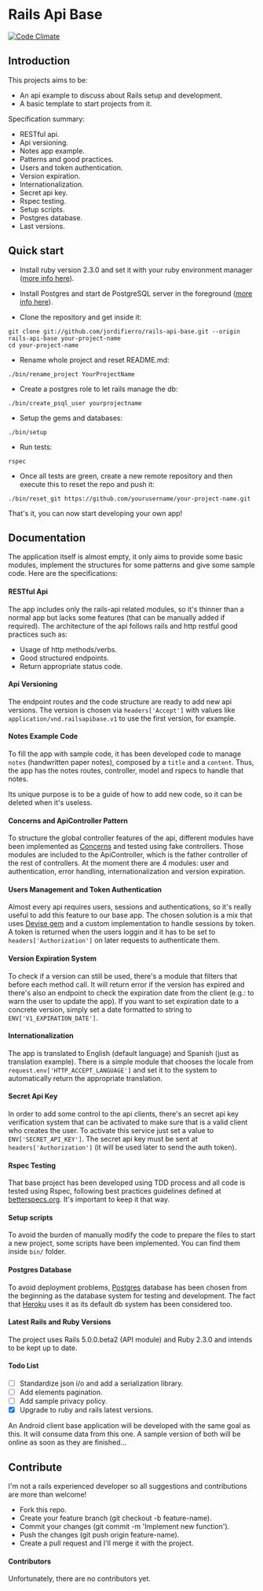 # Rails Api Base

[![Code Climate](https://codeclimate.com/github/jordifierro/rails-api-base/badges/gpa.svg)](https://codeclimate.com/github/jordifierro/rails-api-base)

## Introduction

This projects aims to be:

* An api example to discuss about Rails
 setup and development.
* A basic template to start projects from it.

Specification summary:

* RESTful api.
* Api versioning.
* Notes app example.
* Patterns and good practices.
* Users and token authentication.
* Version expiration.
* Internationalization.
* Secret api key.
* Rspec testing.
* Setup scripts.
* Postgres database.
* Last versions.


## Quick start

* Install ruby version 2.3.0 and set it with your ruby environment manager
([more info here](https://www.ruby-lang.org/en/documentation/installation/)).

* Install Postgres and start de PostgreSQL server in the foreground
([more info here](https://wiki.postgresql.org/wiki/Detailed_installation_guides)).

* Clone the repository and get inside it:
```
git clone git://github.com/jordifierro/rails-api-base.git --origin rails-api-base your-project-name
cd your-project-name
```

* Rename whole project and reset README.md:
```
./bin/rename_project YourProjectName
```

* Create a postgres role to let rails manage the db:
```
./bin/create_psql_user yourprojectname
```

* Setup the gems and databases:
```
./bin/setup
```

* Run tests:
```
rspec
```

* Once all tests are green, create a new remote repository and then execute this to reset the repo and push it:
```
./bin/reset_git https://github.com/yourusername/your-project-name.git
```

That's it, you can now start developing your own app!

## Documentation

The application itself is almost empty,
it only aims to provide some basic modules,
implement the structures for some patterns and give some sample code.
Here are the specifications:

#### RESTful Api
The app includes only the rails-api related modules, so it's thinner than a normal app but lacks some features (that can be manually added if required).
The architecture of the api follows rails and http restful good practices
such as:
* Usage of http methods/verbs.
* Good structured endpoints.
* Return appropriate status code.

#### Api Versioning
The endpoint routes and the code structure are ready to add new api versions.
The version is chosen via `headers['Accept']` with values like
`application/vnd.railsapibase.v1` to use the first version, for example.

#### Notes Example Code
To fill the app with sample code, it has been developed code to manage `notes`
(handwritten paper notes), composed by a `title` and a `content`.
Thus, the app has the notes routes, controller, model and rspecs
to handle that notes.

Its unique purpose is to be a guide of how to add new code,
so it can be deleted when it's useless.

#### Concerns and ApiController Pattern

To structure the global controller features of the api,
different modules have been implemented as
[Concerns](http://api.rubyonrails.org/classes/ActiveSupport/Concern.html)
and tested using fake controllers.
Those modules are included to the ApiController,
which is the father controller of the rest of controllers.
At the moment there are 4 modules: user and authentication, error handling,
internationalization and version expiration.

#### Users Management and Token Authentication
Almost every api requires users, sessions and authentications,
so it's really useful to add this feature to our base app.
The chosen solution is a mix that uses
[Devise gem](https://github.com/plataformatec/devise)
and a custom implementation to handle sessions by token.
A token is returned when the users loggin
and it has to be set to `headers['Authorization']`
on later requests to authenticate them.

#### Version Expiration System
To check if a version can still be used,
there's a module that filters that before each method call.
It will return error if the version has expired
and there's also an endpoint to check the expiration date from the client
(e.g.: to warn the user to update the app).
If you want to set expiration date to a concrete version,
simply set a date formatted to string to `ENV['V1_EXPIRATION_DATE']`.

#### Internationalization
The app is translated to English (default language)
and Spanish (just as translation example).
There is a simple module that chooses the locale from
`request.env['HTTP_ACCEPT_LANGUAGE']` and set it to the system
to automatically return the appropriate translation.

#### Secret Api Key
In order to add some control to the api clients,
there's an secret api key verification system that can be
activated to make sure that is a valid client
who creates the user.
To activate this service
just set a value to `ENV['SECRET_API_KEY']`.
The secret api key must be sent at `headers['Authorization']`
(it will be used later to send the auth token).

#### Rspec Testing
That base project has been developed using TDD process
and all code is tested using Rspec, following best practices guidelines defined at
[betterspecs.org](http://betterspecs.org/).
It's important to keep it that way.

#### Setup scripts
To avoid the burden of manually modify the code to prepare
the files to start a new project, some scripts
have been implemented. You can find them inside `bin/` folder.

#### Postgres Database
To avoid deployment problems,
[Postgres](http://www.postgresql.org/) database
has been chosen from the beginning as the database system for testing and development.
The fact that [Heroku](https://www.heroku.com/)
uses it as its default db system has been considered too.

#### Latest Rails and Ruby Versions
The project uses Rails 5.0.0.beta2 (API module) and Ruby 2.3.0
and intends to be kept up to date.


#### Todo List

- [ ] Standardize json i/o and add a serialization library.
- [ ] Add elements pagination.
- [ ] Add sample privacy policy.
- [x] Upgrade to ruby and rails latest versions.

An Android client base application
will be developed with the same goal as this.
It will consume data from this one.
A sample version of both will be online
as soon as they are finished...


## Contribute

I'm not a rails experienced developer
so all suggestions and contributions are more than welcome!

* Fork this repo.
* Create your feature branch (git checkout -b feature-name).
* Commit your changes (git commit -m 'Implement new function').
* Push the changes (git push origin feature-name).
* Create a pull request and I'll merge it with the project.

#### Contributors

Unfortunately, there are no contributors yet.
